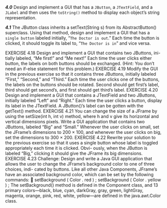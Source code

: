 ***4.0*** Design and implement a GUI that has a `JButton`, a `JTextField`, and a `JLabel` and then uses the `toString()` method to display each object’s string representation.

***4.1*** The JButton class inherits a setText(String s) from its AbstractButton() superclass. Using that method, design and implement a GUI that has a `single button` labeled initially, “`The Doctor is out`.” Each time the button is clicked, it should toggle its label to, “`The Doctor is in`” and vice versa.

EXERCISE 4.18 Design and implement a GUI that contains two JButtons, ini-
tially labeled, “Me first!” and “Me next!” Each time the user clicks either button,
the labels on both buttons should be exchanged. (Hint: You don’t need an if-else
statement for this problem.)
EXERCISE 4.19 Modify the GUI in the previous exercise so that it contains three
JButtons, initially labeled “First,” “Second,” and “Third.” Each time the user
clicks one of the buttons, the labels on the buttons should be rotated. Second
should get first’s label, third should get second’s, and first should get third’s label.
EXERCISE 4.20 Design and implement a GUI that contains a JTextField and
two JButtons, initially labeled “Left” and “Right.” Each time the user clicks a
button, display its label in the JTextField. A JButton()’s label can be gotten
with the getText() method.
EXERCISE 4.21 You can change the size of a JFrame by using the setSize(int
h, int v) method, where h and v give its horizontal and vertical dimensions
pixels. Write a GUI application that contains two JButtons, labeled “Big” and
“Small.” Whenever the user clicks on small, set the JFrame’s dimensions to 200
× 100, and whenever the user clicks on big, set the dimensions to 300 × 200.
EXERCISE 4.22 Rewrite your solution to the previous exercise so that it uses a
single button whose label is toggled appropriately each time it is clicked. Obvi-
ously, when the JButton is labeled “Big,” clicking it should give the JFrame its
big dimensions.
EXERCISE 4.23 Challenge: Design and write a Java GUI application that allows
the user to change the JFrame’s background color to one of three choices, indi-
cated by buttons. Like all other Java Components, JFrame’s have an associated
background color, which can be set by the following commands:

setBackground ( Color . red ) ;
setBackground ( Color . yellow ) ;
The setBackground() method is defined in the Component class, and 13
primary colors—black, blue, cyan, darkGray, gray, green, lightGray,
magenta, orange, pink, red, white, yellow—are defined in the java.awt.Color
class.